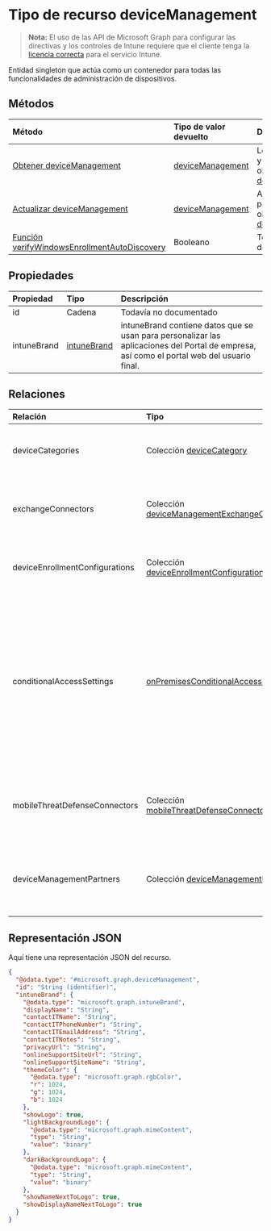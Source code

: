 # <a name="devicemanagement-resource-type"></a>Tipo de recurso deviceManagement

> **Nota:** El uso de las API de Microsoft Graph para configurar las directivas y los controles de Intune requiere que el cliente tenga la [licencia correcta](https://go.microsoft.com/fwlink/?linkid=839381) para el servicio Intune.

Entidad singleton que actúa como un contenedor para todas las funcionalidades de administración de dispositivos.
## <a name="methods"></a>Métodos
|Método|Tipo de valor devuelto|Descripción|
|:---|:---|:---|
|[Obtener deviceManagement](../api/intune_onboarding_devicemanagement_get.md)|[deviceManagement](../resources/intune_onboarding_devicemanagement.md)|Lea las propiedades y las relaciones del objeto [deviceManagement](../resources/intune_onboarding_devicemanagement.md).|
|[Actualizar deviceManagement](../api/intune_onboarding_devicemanagement_update.md)|[deviceManagement](../resources/intune_onboarding_devicemanagement.md)|Actualice las propiedades de un objeto [deviceManagement](../resources/intune_onboarding_devicemanagement.md).|
|[Función verifyWindowsEnrollmentAutoDiscovery](../api/intune_onboarding_devicemanagement_verifywindowsenrollmentautodiscovery.md)|Booleano|Todavía no documentado|

## <a name="properties"></a>Propiedades
|Propiedad|Tipo|Descripción|
|:---|:---|:---|
|id|Cadena|Todavía no documentado|
|intuneBrand|[intuneBrand](../resources/intune_onboarding_intunebrand.md)|intuneBrand contiene datos que se usan para personalizar las aplicaciones del Portal de empresa, así como el portal web del usuario final.|

## <a name="relationships"></a>Relaciones
|Relación|Tipo|Descripción|
|:---|:---|:---|
|deviceCategories|Colección [deviceCategory](../resources/intune_onboarding_devicecategory.md)|La lista de categorías de dispositivo con el espacio empresarial.|
|exchangeConnectors|Colección [deviceManagementExchangeConnector](../resources/intune_onboarding_devicemanagementexchangeconnector.md)|La lista de conectores de Exchange configurados por el espacio empresarial.|
|deviceEnrollmentConfigurations|Colección [deviceEnrollmentConfiguration](../resources/intune_onboarding_deviceenrollmentconfiguration.md)|La lista de configuraciones de la inscripción de dispositivos|
|conditionalAccessSettings|[onPremisesConditionalAccessSettings](../resources/intune_onboarding_onpremisesconditionalaccesssettings.md)|La configuración de acceso condicional local de Exchange. El acceso condicional local requiere que los dispositivos estén inscritos y sean compatibles para tener acceso al correo|
|mobileThreatDefenseConnectors|Colección [mobileThreatDefenseConnector](../resources/intune_onboarding_mobilethreatdefenseconnector.md)|La lista de conectores de Mobile Threat Defense configurados por el espacio empresarial.|
|deviceManagementPartners|Colección [deviceManagementPartner](../resources/intune_onboarding_devicemanagementpartner.md)|La lista de partners de administración de dispositivos configurados por el espacio empresarial.|

## <a name="json-representation"></a>Representación JSON
Aquí tiene una representación JSON del recurso.
<!-- {
  "blockType": "resource",
  "keyProperty": "id",
  "@odata.type": "microsoft.graph.deviceManagement"
}
-->
``` json
{
  "@odata.type": "#microsoft.graph.deviceManagement",
  "id": "String (identifier)",
  "intuneBrand": {
    "@odata.type": "microsoft.graph.intuneBrand",
    "displayName": "String",
    "contactITName": "String",
    "contactITPhoneNumber": "String",
    "contactITEmailAddress": "String",
    "contactITNotes": "String",
    "privacyUrl": "String",
    "onlineSupportSiteUrl": "String",
    "onlineSupportSiteName": "String",
    "themeColor": {
      "@odata.type": "microsoft.graph.rgbColor",
      "r": 1024,
      "g": 1024,
      "b": 1024
    },
    "showLogo": true,
    "lightBackgroundLogo": {
      "@odata.type": "microsoft.graph.mimeContent",
      "type": "String",
      "value": "binary"
    },
    "darkBackgroundLogo": {
      "@odata.type": "microsoft.graph.mimeContent",
      "type": "String",
      "value": "binary"
    },
    "showNameNextToLogo": true,
    "showDisplayNameNextToLogo": true
  }
}
```



